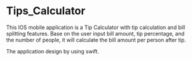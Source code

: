 # Tips_Calculator

This IOS mobile application is a Tip Calculator with tip calculation and bill splitting features. Base on the user input bill amount, tip percentage, and the number of people, it will calculate the bill amount per person after tip.

The application design by using swift.
